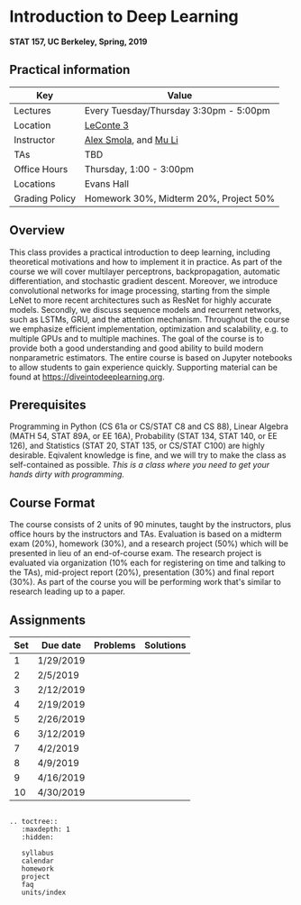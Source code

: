 # Introduction to Deep Learning
**STAT 157, UC Berkeley, Spring, 2019**

## Practical information

| Key | Value |
|---|---|
| Lectures | Every Tuesday/Thursday 3:30pm - 5:00pm |
| Location | [LeConte 3](https://confluence.ets.berkeley.edu/confluence/display/CL/3+LeConte) |
| Instructor | [Alex Smola](https://alex.smola.org), and [Mu Li](https://github.com/mli) |
| TAs | TBD |
| Office Hours | Thursday, 1:00 - 3:00pm |
| Locations | Evans Hall |
| Grading Policy | Homework 30%, Midterm 20%, Project 50% |

## Overview

This class provides a practical introduction to deep learning, including
theoretical motivations and how to implement it in practice. As part of the
course we will cover multilayer perceptrons, backpropagation, automatic
differentiation, and stochastic gradient descent. Moreover, we introduce
convolutional networks for image processing, starting from the simple LeNet to
more recent architectures such as ResNet for highly accurate models. Secondly,
we discuss sequence models and recurrent networks, such as LSTMs, GRU, and the
attention mechanism. Throughout the course we emphasize efficient
implementation, optimization and scalability, e.g. to multiple GPUs and to
multiple machines. The goal of the course is to provide both a good
understanding and good ability to build modern nonparametric estimators. The
entire course is based on Jupyter notebooks to allow students to gain experience
quickly. Supporting material can be found at https://diveintodeeplearning.org.

## Prerequisites

Programming in Python (CS 61a or CS/STAT C8 and CS 88), Linear Algebra (MATH 54,
STAT 89A, or EE 16A), Probability (STAT 134, STAT 140, or EE 126), and
Statistics (STAT 20, STAT 135, or CS/STAT C100) are highly
desirable. Eqivalent knowledge is fine, and we will try to make the
class as self-contained as possible. *This is a class where you need
to get your hands dirty with programming.* 

## Course Format

The course consists of 2 units of 90 minutes, taught by the
instructors, plus office hours by the instructors and TAs. Evaluation
is based on a midterm exam (20%), homework (30%), and a research
project (50%) which will be presented in lieu of an end-of-course
exam. The research project is evaluated via organization (10% each for
registering on time and talking to the TAs), mid-project report (20%),
presentation (30%) and final report (30%). As part of the course you
will be performing work that's similar to research leading up to a
paper.

## Assignments

| Set | Due date  | Problems | Solutions |
|-----|-----------|----------|-----------|
| 1   | 1/29/2019 | | |
| 2   | 2/5/2019  | | |
| 3   | 2/12/2019 | | |
| 4   | 2/19/2019 | | |
| 5   | 2/26/2019 | | |
| 6   | 3/12/2019 | | |
| 7   | 4/2/2019  | | |
| 8   | 4/9/2019  | | |
| 9   | 4/16/2019 | | |
| 10  | 4/30/2019 | | |


```eval_rst

.. toctree::
   :maxdepth: 1
   :hidden:

   syllabus
   calendar
   homework
   project
   faq
   units/index
```

